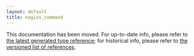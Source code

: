 ```yaml
---
layout: default
title: nagios_command
---
```


This documentation has been moved. For up-to-date info, please refer to [the latest generated type reference](http://docs.puppetlabs.com/references/latest/type.html); for historical info, please refer to [the versioned list of references](http://docs.puppetlabs.com/references/).